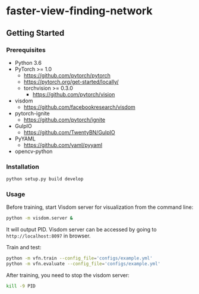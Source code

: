 # faster-view-finding-network

## Getting Started

### Prerequisites

- Python 3.6
- PyTorch >= 1.0
    - https://github.com/pytorch/pytorch
    - https://pytorch.org/get-started/locally/
  - torchvision >= 0.3.0
    - https://github.com/pytorch/vision
- visdom
    - https://github.com/facebookresearch/visdom
- pytorch-ignite
    - https://github.com/pytorch/ignite
- GulpIO
    - https://github.com/TwentyBN/GulpIO
- PyYAML
    - https://github.com/yaml/pyyaml
- opencv-python

### Installation

```bash
python setup.py build develop
```

### Usage

Before training, start Visdom server for visualization from the command 
line:

```bash
python -m visdom.server &
```

It will output PID. Visdom server can be accessed by going to 
`http://localhost:8097` in browser. 

Train and test:

```bash
python -m vfn.train --config_file='configs/example.yml'
python -m vfn.evaluate --config_file='configs/example.yml'
```

After training, you need to stop the visdom server:

```bash
kill -9 PID
```
